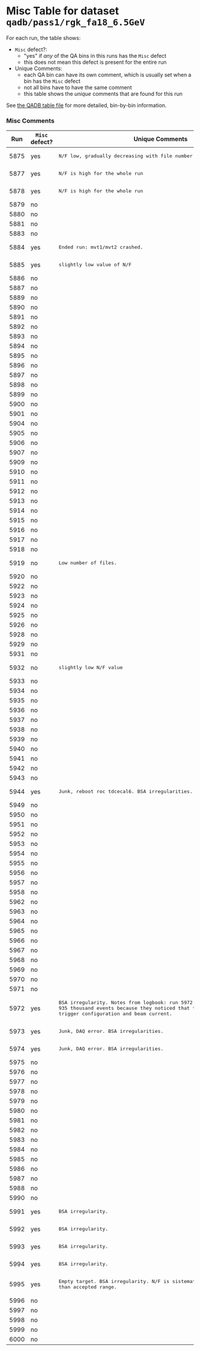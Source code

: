 # Misc Table for dataset `qadb/pass1/rgk_fa18_6.5GeV`

For each run, the table shows:
- `Misc` defect?:
  - "yes" if _any_ of the QA bins in this runs has the `Misc` defect
  - this does not mean this defect is present for the entire run
- Unique Comments:
  - each QA bin can have its own comment, which is usually set when a bin has the `Misc` defect
  - not all bins have to have the same comment
  - this table shows the _unique_ comments that are found for this run

See [the QADB table file](qaTree.json.table) for more detailed, bin-by-bin information.

### Misc Comments

| Run | `Misc` defect? | Unique Comments |
| --- | ---            | ---             |
| 5875       | yes   | <pre>N/F low, gradually decreasing with file number</pre> |
| 5877       | yes   | <pre>N/F is high for the whole run</pre> |
| 5878       | yes   | <pre>N/F is high for the whole run</pre> |
| 5879       | no    |  |
| 5880       | no    |  |
| 5881       | no    |  |
| 5883       | no    |  |
| 5884       | yes   | <pre>Ended run: mvt1/mvt2 crashed.</pre> |
| 5885       | yes   | <pre>slightly low value of N/F</pre> |
| 5886       | no    |  |
| 5887       | no    |  |
| 5889       | no    |  |
| 5890       | no    |  |
| 5891       | no    |  |
| 5892       | no    |  |
| 5893       | no    |  |
| 5894       | no    |  |
| 5895       | no    |  |
| 5896       | no    |  |
| 5897       | no    |  |
| 5898       | no    |  |
| 5899       | no    |  |
| 5900       | no    |  |
| 5901       | no    |  |
| 5904       | no    |  |
| 5905       | no    |  |
| 5906       | no    |  |
| 5907       | no    |  |
| 5909       | no    |  |
| 5910       | no    |  |
| 5911       | no    |  |
| 5912       | no    |  |
| 5913       | no    |  |
| 5914       | no    |  |
| 5915       | no    |  |
| 5916       | no    |  |
| 5917       | no    |  |
| 5918       | no    |  |
| 5919       | no    | <pre>Low number of files.</pre> |
| 5920       | no    |  |
| 5922       | no    |  |
| 5923       | no    |  |
| 5924       | no    |  |
| 5925       | no    |  |
| 5926       | no    |  |
| 5928       | no    |  |
| 5929       | no    |  |
| 5931       | no    |  |
| 5932       | no    | <pre>slightly low N/F value</pre> |
| 5933       | no    |  |
| 5934       | no    |  |
| 5935       | no    |  |
| 5936       | no    |  |
| 5937       | no    |  |
| 5938       | no    |  |
| 5939       | no    |  |
| 5940       | no    |  |
| 5941       | no    |  |
| 5942       | no    |  |
| 5943       | no    |  |
| 5944       | yes   | <pre>Junk, reboot roc tdcecal6. BSA irregularities.</pre> |
| 5949       | no    |  |
| 5950       | no    |  |
| 5951       | no    |  |
| 5952       | no    |  |
| 5953       | no    |  |
| 5954       | no    |  |
| 5955       | no    |  |
| 5956       | no    |  |
| 5957       | no    |  |
| 5958       | no    |  |
| 5962       | no    |  |
| 5963       | no    |  |
| 5964       | no    |  |
| 5965       | no    |  |
| 5966       | no    |  |
| 5967       | no    |  |
| 5968       | no    |  |
| 5969       | no    |  |
| 5970       | no    |  |
| 5971       | no    |  |
| 5972       | yes   | <pre>BSA irregularity. Notes from logbook: run 5972 ended with only 935 thousand events because they noticed that they did not start a new trigger configuration and beam current.</pre> |
| 5973       | yes   | <pre>Junk, DAQ error. BSA irregularities.</pre> |
| 5974       | yes   | <pre>Junk, DAQ error. BSA irregularities.</pre> |
| 5975       | no    |  |
| 5976       | no    |  |
| 5977       | no    |  |
| 5978       | no    |  |
| 5979       | no    |  |
| 5980       | no    |  |
| 5981       | no    |  |
| 5982       | no    |  |
| 5983       | no    |  |
| 5984       | no    |  |
| 5985       | no    |  |
| 5986       | no    |  |
| 5987       | no    |  |
| 5988       | no    |  |
| 5990       | no    |  |
| 5991       | yes   | <pre>BSA irregularity.</pre> |
| 5992       | yes   | <pre>BSA irregularity.</pre> |
| 5993       | yes   | <pre>BSA irregularity.</pre> |
| 5994       | yes   | <pre>BSA irregularity.</pre> |
| 5995       | yes   | <pre>Empty target. BSA irregularity. N/F is sistematically higher than accepted range.</pre> |
| 5996       | no    |  |
| 5997       | no    |  |
| 5998       | no    |  |
| 5999       | no    |  |
| 6000       | no    |  |
